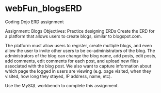 # webFun_blogsERD
Coding Dojo ERD assignment

Assignment: Blogs
Objectives:
Practice designing ERDs
Create the ERD for a platform that allows users to create blogs, similar to blogspot.com.

The platform must allow users to register, create multiple blogs, and even allow the user to invite other users to be co-administrators of the blog. The administrators of the blog can change the blog name, add posts, edit posts, add comments, edit comments for each post, and upload new files associated with the blog post. We also want to capture information about which page the logged in users are viewing (e.g. page visited, when they visited, how long they stayed, IP address, name, etc). 

Use the MySQL workbench to complete this assignment.
